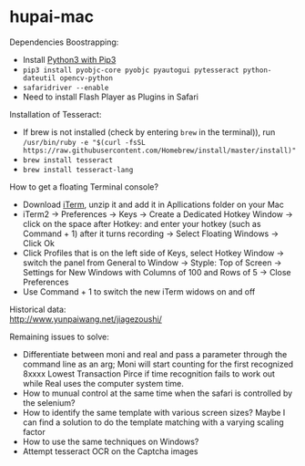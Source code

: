 # hupai-mac

Dependencies Boostrapping:
* Install [Python3 with Pip3](https://www.python.org/downloads/mac-osx/)
* ```pip3 install pyobjc-core pyobjc pyautogui pytesseract python-dateutil opencv-python```
* ```safaridriver --enable```
* Need to install Flash Player as Plugins in Safari

Installation of Tesseract:
* If brew is not installed (check by entering ```brew``` in the terminal)), run ```/usr/bin/ruby -e "$(curl -fsSL https://raw.githubusercontent.com/Homebrew/install/master/install)"```
* ```brew install tesseract```
* ```brew install tesseract-lang```

How to get a floating Terminal console?
* Download [iTerm](https://www.iterm2.com/downloads.html), unzip it and add it in Apllications folder on your Mac
* iTerm2 -> Preferences -> Keys -> Create a Dedicated Hotkey Window -> click on the space after Hotkey: and enter your hotkey (such as Command + 1) after it turns recording -> Select Floating Windows -> Click Ok
* Click Profiles that is on the left side of Keys, select Hotkey Window -> switch the panel from General to Window -> Styple: Top of Screen -> Settings for New Windows with Columns of 100 and Rows of 5 -> Close Preferences
* Use Command + 1 to switch the new iTerm widows on and off

Historical data: <br>
http://www.yunpaiwang.net/jiagezoushi/

Remaining issues to solve:
* Differentiate between moni and real and pass a parameter through the command line as an arg; Moni will start counting for the first recognized 8xxxx Lowest Transaction Pirce if time recognition fails to work out while Real uses the computer system time.
* How to munual control at the same time when the safari is controlled by the selenium?
* How to identify the same template with various screen sizes? Maybe I can find a solution to do the template matching with a varying scaling factor
* How to use the same techniques on Windows?
* Attempt tesseract OCR on the Captcha images
